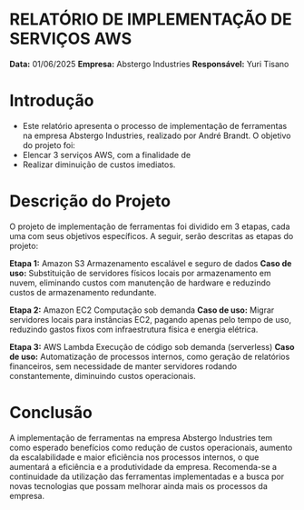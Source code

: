 # RELATÓRIO DE IMPLEMENTAÇÃO DE SERVIÇOS AWS
**Data:** 01/06/2025
**Empresa:** Abstergo Industries
**Responsável:** Yuri Tisano

# Introdução
- Este relatório apresenta o processo de implementação de ferramentas na empresa Abstergo Industries, realizado por André Brandt. O objetivo do projeto foi:
- Elencar 3 serviços AWS, com a finalidade de
- Realizar diminuição de custos imediatos.

# Descrição do Projeto
O projeto de implementação de ferramentas foi dividido em 3 etapas, cada uma com seus objetivos específicos. A seguir, serão descritas as etapas do projeto:

**Etapa 1:**
Amazon S3
Armazenamento escalável e seguro de dados
**Caso de uso:** Substituição de servidores físicos locais por armazenamento em nuvem, eliminando custos com manutenção de hardware e reduzindo custos de armazenamento redundante.

**Etapa 2:**
Amazon EC2
Computação sob demanda
**Caso de uso:** Migrar servidores locais para instâncias EC2, pagando apenas pelo tempo de uso, reduzindo gastos fixos com infraestrutura física e energia elétrica.

**Etapa 3:**
AWS Lambda
Execução de código sob demanda (serverless)
**Caso de uso:** Automatização de processos internos, como geração de relatórios financeiros, sem necessidade de manter servidores rodando constantemente, diminuindo custos operacionais.

# Conclusão
A implementação de ferramentas na empresa Abstergo Industries tem como esperado benefícios como redução de custos operacionais, aumento da escalabilidade e maior eficiência nos processos internos, o que aumentará a eficiência e a produtividade da empresa. Recomenda-se a continuidade da utilização das ferramentas implementadas e a busca por novas tecnologias que possam melhorar ainda mais os processos da empresa.
